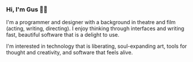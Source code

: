 ### Hi, I'm Gus ✌🏼

I'm a programmer and designer with a background in theatre and film (acting, writing, directing). I enjoy thinking through interfaces and writing fast, beautiful software that is a delight to use.

I'm interested in technology that is liberating, soul-expanding art, tools for thought and creativity, and software that feels alive.

<!--
**gcuddy/gcuddy** is a ✨ _special_ ✨ repository because its `README.md` (this file) appears on your GitHub profile.

Here are some ideas to get you started:

- 🔭 I’m currently working on ...
- 🌱 I’m currently learning ...
- 👯 I’m looking to collaborate on ...
- 🤔 I’m looking for help with ...
- 💬 Ask me about ...
- 📫 How to reach me: ...
- 😄 Pronouns: ...
- ⚡ Fun fact: ...
-->
